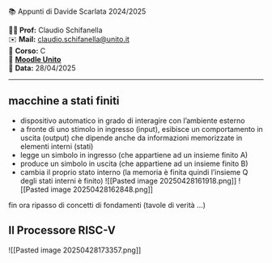 📚 Appunti di Davide Scarlata 2024/2025

**👨‍🏫 Prof:** Claudio Schifanella  
✉️ **Mail:** [claudio.schifanella@unito.it](mailto:claudio.schifanella@unito.it)  
📌 **Corso:** C  
🔗 **[Moodle Unito](https://informatica.i-learn.unito.it/course/view.php?id=3106)**  
📅 **Data:** 28/04/2025

---
## macchine a stati finiti 
- dispositivo automatico in grado di interagire con l’ambiente esterno 
- a fronte di uno stimolo in ingresso (input), esibisce un comportamento in uscita (output) che dipende anche da informazioni memorizzate in elementi interni (stati)
- legge un simbolo in ingresso (che appartiene ad un insieme finito A) 
- produce un simbolo in uscita (che appartiene ad un insieme finito B) 
- cambia il proprio stato interno (la memoria è finita quindi l’insieme Q degli stati interni è finito)
 ![[Pasted image 20250428161918.png]]
 ![[Pasted image 20250428162848.png]]

fin ora ripasso di concetti di fondamenti (tavole di verità ...)

## Il Processore RISC-V
![[Pasted image 20250428173357.png]]